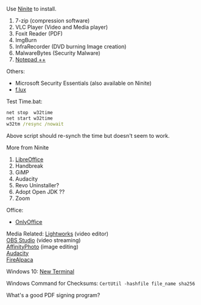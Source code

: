 Use [Ninite](https://ninite.com) to install.
1. 7-zip (compression software)
2. VLC Player (Video and Media player)
3. Foxit Reader (PDF)
4. ImgBurn
5. InfraRecorder (DVD burning Image creation)
6. MalwareBytes (Security Malware)
7. [Notepad ++](https://notepad-plus-plus.org/) 

Others:
- Microsoft Security Essentials (also available on Ninite)
- [f.lux](https://justgetflux.com) 

Test Time.bat:
```bat
net stop  w32time
net start w32time
w32tm /resync /nowait 
```
Above script should re-synch the time but doesn't seem to work. 

More from Ninite 
1. [LibreOffice](https://www.libreoffice.org/)
2. Handbreak
3. GiMP
4. Audacity
5. Revo Uninstaller?
6. Adopt Open JDK ??
7. Zoom

Office:
- [OnlyOffice](https://www.onlyoffice.com/en/download-desktop.aspx)

Media Related:
[Lightworks](https://www.lwks.com) (video editor)  
[OBS Studio](https://obsproject.com) (video streaming)  
[AffinityPhoto](https://affinity.serif.com/en-gb/photo/) (image editing)  
[Audacity](https://www.audacityteam.org/download/windows/)  
[FireAlpaca](https://firealpaca.com/download/)  

Windows 10:
[New Terminal](https://www.microsoft.com/en-us/p/windows-terminal-preview/9n0dx20hk701?activetab=pivot:overviewtab)

Windows Command for Checksums:
`CertUtil -hashfile file_name sha256`

What's a good PDF signing program? 
